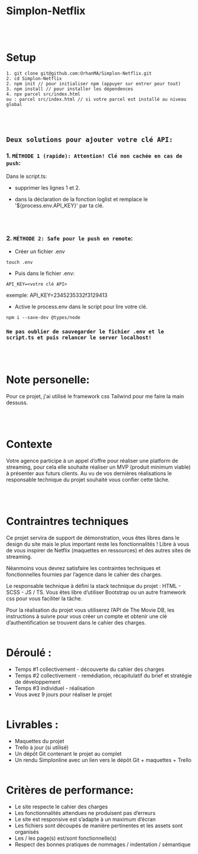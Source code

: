 # Simplon-Netflix

<br><br/>

# Setup

```
1. git clone git@github.com:OrhanMA/Simplon-Netflix.git
2. cd Simplon-Netflix
2. npm init // pour initialiser npm (appuyer sur entrer pour tout)
3. npm install // pour installer les dépendences
4. npx parcel src/index.html
ou : parcel src/index.html // si votre parcel est installé au niveau global
```

<br><br/>

## `Deux solutions pour ajouter votre clé API:`

### 1. `MÉTHODE 1 (rapide): Attention! Clé non cachée en cas de push`:

Dans le script.ts:

- supprimer les lignes 1 et 2.
- dans la déclaration de la fonction loglist et remplace le '${process.env.API_KEY}' par ta clé.

  <br><br/>

### 2. `MÉTHODE 2: Safe pour le push en remote`:

- Créer un fichier .env

```
touch .env
```

- Puis dans le fichier .env:

```
API_KEY=<votre clé API>
```

exemple: API_KEY=2345235332f3129413

- Active le process.env dans le script pour lire votre clé.

```
npm i --save-dev @types/node
```

### `Ne pas oublier de sauvegarder le fichier .env et le script.ts et puis relancer le server localhost!`

<br><br/>

# Note personelle:

Pour ce projet, j'ai utilisé le framework css Tailwind pour me faire la main dessuss.

<br><br/>

# Contexte

Votre agence participe à un appel d’offre pour réaliser une platform de streaming, pour cela elle souhaite réaliser un MVP (produit minimum viable) à présenter aux futurs clients. Au vu de vos dernières réalisations le responsable technique du projet souhaité vous confier cette tâche.

<br><br/>

# Contraintres techniques

Ce projet servira de support de démonstration, vous êtes libres dans le design du site mais le plus important reste les fonctionnalités ! Libre à vous de vous inspirer de Netflix (maquettes en ressources) et des autres sites de streaming.

Néanmoins vous devrez satisfaire les contraintes techniques et fonctionnelles fournies par l’agence dans le cahier des charges.

Le responsable technique à défini la stack technique du projet : HTML - SCSS - JS / TS. Vous êtes libre d’utiliser Bootstrap ou un autre framework css pour vous faciliter la tâche.
​

Pour la réalisation du projet vous utiliserez l’API de The Movie DB, les instructions à suivre pour vous créer un compte et obtenir une clé d’authentification se trouvent dans le cahier des charges.
<br><br/>

# Déroulé :

- Temps #1 collectivement - découverte du cahier des charges
- Temps #2 collectivement - remédiation, récapitulatif du brief et stratégie de développement
- Temps #3 individuel - réalisation
- Vous avez 9 jours pour réaliser le projet
  <br><br/>

# Livrables :

- Maquettes du projet
- Trello à jour (si utilisé)
- Un dépôt Git contenant le projet au complet
- Un rendu Simplonline avec un lien vers le dépôt Git + maquettes + Trello
  <br><br/>

# Critères de performance:

- Le site respecte le cahier des charges
- Les fonctionnalités attendues ne produisent pas d’erreurs
- Le site est responsive est s’adapte à un maximum d’écran
- Les fichiers sont découpés de manière pertinentes et les assets sont organisés
- Les / les page(s) est/sont fonctionnelle(s)
- Respect des bonnes pratiques de nommages / indentation / sémantique
